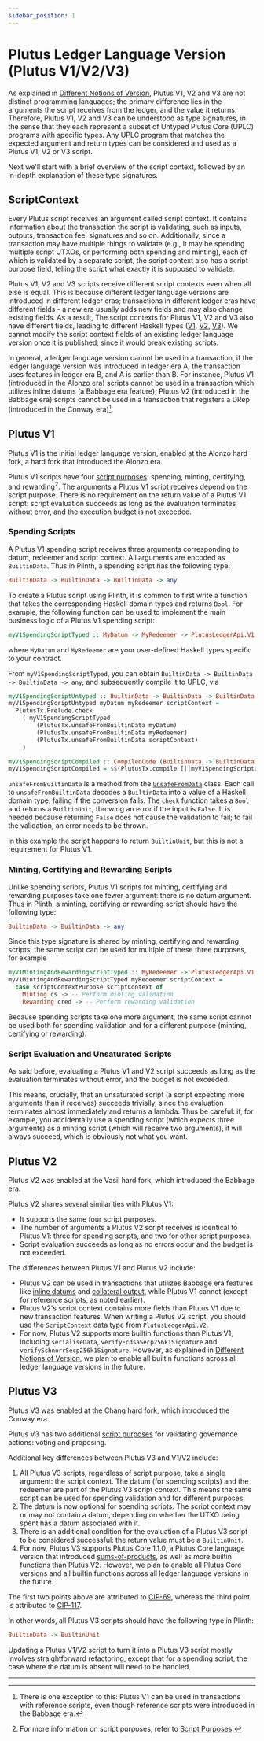 ```yaml
---
sidebar_position: 1
---
```


# Plutus Ledger Language Version (Plutus V1/V2/V3)

As explained in [Different Notions of Version](../essential-concepts/versions.md), Plutus V1, V2 and V3 are not distinct programming languages; the primary difference lies in the arguments the script receives from the ledger, and the value it returns.
Therefore, Plutus V1, V2 and V3 can be understood as type signatures, in the sense that they each represent a subset of Untyped Plutus Core (UPLC) programs with specific types.
Any UPLC program that matches the expected argument and return types can be considered and used as a Plutus V1, V2 or V3 script.

Next we'll start with a brief overview of the script context, followed by an in-depth explanation of these type signatures.

## ScriptContext

Every Plutus script receives an argument called script context.
It contains information about the transaction the script is validating, such as inputs, outputs, transaction fee, signatures and so on.
Additionally, since a transaction may have multiple things to validate (e.g., it may be spending multiple script UTXOs, or performing both spending and minting), each of which is validated by a separate script, the script context also has a script purpose field, telling the script what exactly it is supposed to validate.

Plutus V1, V2 and V3 scripts receive different script contexts even when all else is equal.
This is because different ledger language versions are introduced in different ledger eras; transactions in different ledger eras have different fields - a new era usually adds new fields and may also change existing fields.
As a result, The script contexts for Plutus V1, V2 and V3 also have different fields, leading to different Haskell types ([V1](https://plutus.cardano.intersectmbo.org/haddock/master/plutus-ledger-api/PlutusLedgerApi-V1-Contexts.html#t:ScriptContext), [V2](https://plutus.cardano.intersectmbo.org/haddock/master/plutus-ledger-api/PlutusLedgerApi-V2-Contexts.html#t:ScriptContext), [V3](https://plutus.cardano.intersectmbo.org/haddock/master/plutus-ledger-api/PlutusLedgerApi-V3-Contexts.html#t:ScriptContext)).
We cannot modify the script context fields of an existing ledger language version once it is published, since it would break existing scripts.

In general, a ledger language version cannot be used in a transaction, if the ledger language version was introduced in ledger era A, the transaction uses features in ledger era B, and A is earlier than B.
For instance, Plutus V1 (introduced in the Alonzo era) scripts cannot be used in a transaction which utilizes inline datums (a Babbage era feature); Plutus V2 (introduced in the Babbage era) scripts cannot be used in a transaction that registers a DRep (introduced in the Conway era)[^1].


## Plutus V1

Plutus V1 is the initial ledger language version, enabled at the Alonzo hard fork, a hard fork that introduced the Alonzo era.

Plutus V1 scripts have four [script purposes](https://plutus.cardano.intersectmbo.org/haddock/master/plutus-ledger-api/PlutusLedgerApi-V1-Contexts.html#t:ScriptPurpose): spending, minting, certifying, and rewarding[^2].
The arguments a Plutus V1 script receives depend on the script purpose.
There is no requirement on the return value of a Plutus V1 script: script evaluation succeeds as long as the evaluation terminates without error, and the execution budget is not exceeded.

### Spending Scripts

A Plutus V1 spending script receives three arguments corresponding to datum, redeemer and script context.
All arguments are encoded as `BuiltinData`.
Thus in Plinth, a spending script has the following type:

```haskell
BuiltinData -> BuiltinData -> BuiltinData -> any
```

To create a Plutus script using Plinth, it is common to first write a function that takes the corresponding Haskell domain types and returns `Bool`.
For example, the following function can be used to implement the main business logic of a Plutus V1 spending script:

```haskell
myV1SpendingScriptTyped :: MyDatum -> MyRedeemer -> PlutusLedgerApi.V1.ScriptContext -> Bool
```

where `MyDatum` and `MyRedeemer` are your user-defined Haskell types specific to your contract.

From `myV1SpendingScriptTyped`, you can obtain `BuiltinData -> BuiltinData -> BuiltinData -> any`, and subsequently compile it to UPLC, via

```haskell
myV1SpendingScriptUntyped :: BuiltinData -> BuiltinData -> BuiltinData -> BuiltinUnit
myV1SpendingScriptUntyped myDatum myRedeemer scriptContext =
  PlutusTx.Prelude.check
    ( myV1SpendingScriptTyped
        (PlutusTx.unsafeFromBuiltinData myDatum)
        (PlutusTx.unsafeFromBuiltinData myRedeemer)
        (PlutusTx.unsafeFromBuiltinData scriptContext)
    )

myV1SpendingScriptCompiled :: CompiledCode (BuiltinData -> BuiltinData -> BuiltinData -> BuiltinUnit)
myV1SpendingScriptCompiled = $$(PlutusTx.compile [||myV1SpendingScriptUntyped||])
```

`unsafeFromBuiltinData` is a method from the [`UnsafeFromData`](http://localhost:3000/docs/working-with-scripts/ledger-language-version) class.
Each call to `unsafeFromBuiltinData` decodes a `BuiltinData` into a value of a Haskell domain type, failing if the conversion fails.
The `check` function takes a `Bool` and returns a `BuiltinUnit`, throwing an error if the input is `False`.
It is needed because returning `False` does not cause the validation to fail; to fail the validation, an error needs to be thrown.

In this example the script happens to return `BuiltinUnit`, but this is not a requirement for Plutus V1.

### Minting, Certifying and Rewarding Scripts

Unlike spending scripts, Plutus V1 scripts for minting, certifying and rewarding purposes take one fewer argument: there is no datum argument.
Thus in Plinth, a minting, certifying or rewarding script should have the following type:

```haskell
BuiltinData -> BuiltinData -> any
```

Since this type signature is shared by minting, certifying and rewarding scripts, the same script can be used for multiple of these three purposes, for example

```haskell
myV1MintingAndRewardingScriptTyped :: MyRedeemer -> PlutusLedgerApi.V1.ScriptContext -> Bool
myV1MintingAndRewardingScriptTyped myRedeemer scriptContext =
  case scriptContextPurpose scriptContext of
    Minting cs -> -- Perform minting validation
    Rewarding cred -> -- Perform rewarding validation
```

Because spending scripts take one more argument, the same script cannot be used both for spending validation and for a different purpose (minting, certifying or rewarding).

### Script Evaluation and Unsaturated Scripts

As said before, evaluating a Plutus V1 and V2 script succeeds as long as the evaluation terminates without error, and the budget is not exceeded.

This means, crucially, that an unsaturated script (a script expecting more arguments than it receives) succeeds trivially, since the evaluation terminates almost immediately and returns a lambda.
Thus be careful: if, for example, you accidentally use a spending script (which expects three arguments) as a minting script (which will receive two arguments), it will always succeed, which is obviously not what you want.

## Plutus V2

Plutus V2 was enabled at the Vasil hard fork, which introduced the Babbage era.

Plutus V2 shares several similarities with Plutus V1:
- It supports the same four script purposes.
- The number of arguments a Plutus V2 script receives is identical to Plutus V1: three for spending scripts, and two for other script purposes.
- Script evaluation succeeds as long as no errors occur and the budget is not exceeded.

The differences between Plutus V1 and Plutus V2 include:
- Plutus V2 can be used in transactions that utilizes Babbage era features like [inline datums](https://cips.cardano.org/cip/CIP-0032) and [collateral output](https://cips.cardano.org/cip/CIP-0040), while Plutus V1 cannot (except for reference scripts, as noted earlier).
- Plutus V2's script context contains more fields than Plutus V1 due to new transaction features.
  When writing a Plutus V2 script, you should use the `ScriptContext` data type from `PlutusLedgerApi.V2`.
- For now, Plutus V2 supports more builtin functions than Plutus V1, including `serialiseData`, `verifyEcdsaSecp256k1Signature` and `verifySchnorrSecp256k1Signature`.
  However, as explained in [Different Notions of Version](../essential-concepts/versions.md), we plan to enable all builtin functions across all ledger language versions in the future.

## Plutus V3

Plutus V3 was enabled at the Chang hard fork, which introduced the Conway era.

Plutus V3 has two additional [script purposes](https://plutus.cardano.intersectmbo.org/haddock/master/plutus-ledger-api/PlutusLedgerApi-V3-Contexts.html#t:ScriptPurpose) for validating governance actions: voting and proposing.

Additional key differences between Plutus V3 and V1/V2 include:

1. All Plutus V3 scripts, regardless of script purpose, take a single argument: the script context.
   The datum (for spending scripts) and the redeemer are part of the Plutus V3 script context.
   This means the same script can be used for spending validation and for different purposes.
2. The datum is now optional for spending scripts.
   The script context may or may not contain a datum, depending on whether the UTXO being spent has a datum associated with it.
3. There is an additional condition for the evaluation of a Plutus V3 script to be considered successful: the return value must be a `BuiltinUnit`.
4. For now, Plutus V3 supports Plutus Core 1.1.0, a Plutus Core language version that introduced [sums-of-products](https://cips.cardano.org/cip/CIP-0085), as well as more builtin functions than Plutus V2.
   However, we plan to enable all Plutus Core versions and all builtin functions across all ledger language versions in the future.

The first two points above are attributed to [CIP-69](https://cips.cardano.org/cip/CIP-69), whereas the third point is attributed to [CIP-117](https://cips.cardano.org/cip/CIP-0117).

In other words, all Plutus V3 scripts should have the following type in Plinth:

```haskell
BuiltinData -> BuiltinUnit
```

Updating a Plutus V1/V2 script to turn it into a Plutus V3 script mostly involves straightforward refactoring, except that for a spending script, the case where the datum is absent will need to be handled.

---

[^1]: There is one exception to this: Plutus V1 can be used in transactions with reference scripts, even though reference scripts were introduced in the Babbage era.

[^2]: For more information on script purposes, refer to [Script Purposes](script-purposes.md).
